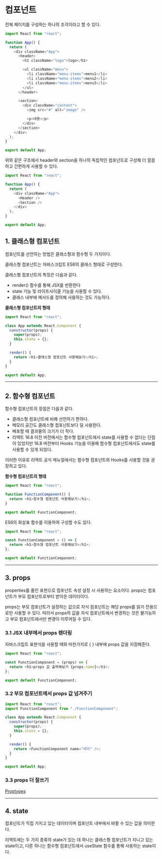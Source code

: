 # 컴포넌트

전체 페이지를 구성하는 하나의 조각이라고 할 수 있다.

```javascript
import React from "react";

function App() {
  return (
    <div className="App">
      <header>
        <h1 className="logo">logo</h1>

        <ul className="menu">
          <li className="menu-items">menu1</li>
          <li className="menu-items">menu2</li>
          <li className="menu-items">menu3</li>
        </ul>
      </header>

      <section>
        <div className="content">
          <img src="#" alt="image" />

          <p>내용</p>
        </div>
      </section>
    </div>
  );
}

export default App;
```

위와 같은 구조에서 header와 section을 하나의 독립적인 컴포넌트로 구성해 더 깔끔하고 간편하게 사용할 수 있다.

```javascript
import React from "react";

function App() {
  return (
    <div className="App">
      <Header />
      <Section />
    </div>
  );
}

export default App;
```

## 1. 클래스형 컴포넌트

컴포넌트를 선언하는 방법은 클래스형과 함수형 두 가지이다.

클래스형 컴포넌트는 자바스크립트 ES6의 클래스 형태로 구성한다.

클래스형 컴포넌트의 특징은 다음과 같다.

- render() 함수를 통해 JSX를 반환한다
- state 기능 및 라이프사이클 기능을 사용할 수 있다.
- 클래스 내부에 메서드를 정의해 사용하는 것도 가능하다.

**클래스형 컴포넌트의 형태**

```javascript
import React from "react";

class App extends React.Component {
  constructor(props) {
    super(props);
    this.state = {};
  }

  render() {
    return <h1>클래스형 컴포넌트 사용해보기</h1>;
  }
}

export default App;
```

---

## 2. 함수형 컴포넌트

함수형 컴포넌트의 장점은 다음과 같다.

- 클래스형 컴포넌트에 비해 선언하기 편하다.
- 메모리 공간도 클래스형 컴포넌트보다 덜 사용한다.
- 배포할 때 결과물의 크기가 더 작다.
- 리액트 16.8 이전 버전에서는 함수형 컴포넌트에서 state를 사용할 수 없다는 단점이 있었지만 16.8 버전부터 Hooks 기능을 이용해 함수형 컴포넌트에서도 state를 사용할 수 있게 되었다.

이러한 이유로 리액트 공식 메뉴얼에서는 함수형 컴포넌트와 Hooks를 사용할 것을 권장하고 있다.

**함수형 컴포넌트의 형태**

```javascript
import React from "react";

function FunctionComponent() {
  return <h1>함수형 컴포넌트 사용해보기</h1>;
}

export default FunctionComponent;
```

ES6의 화살표 함수를 이용하여 구성할 수도 있다.

```javascript
import React from "react";

const FunctionComponent = () => {
  return <h1>함수형 컴포넌트 사용해보기</h1>;
};

export default FunctionComponent;
```

---

## 3. props

properties를 줄인 표현으로 컴포넌트 속성 설정 시 사용하는 요소이다. props는 컴포넌트가 부모 컴포넌트로부터 받아온 데이터이다.

props는 부모 컴포넌트가 설정하는 값으로 자식 컴포넌트는 해당 props를 읽기 전용으로만 사용할 수 있다. 따라서 props의 값을 자식 컴포넌트에서 변경하는 것은 불가능하고 부모 컴포넌트에서만 변경이 이루어질 수 있다.

### 3.1 JSX 내부에서 props 렌더링

자바스크립트 표현식을 사용할 때와 마찬가지로 { } 내부에 props 값을 지정해준다.

```javascript
import React from "react";

const FunctionComponent = (props) => {
  return <h1>props 값 출력해보기 {props.name}</h1>;
};

export default FunctionComponent;
```

### 3.2 부모 컴포넌트에서 props 값 넘겨주기

```javascript
import React from "react";
import FunctionComponent from "./FunctionComponent";

class App extends React.Component {
  constructor(props) {
    super(props);
    this.state = {};
  }

  render() {
    return <FunctionComponent name="레미" />;
  }
}

export default App;
```

### 3.3 props 더 잘쓰기

[Proptypes](https://ko.reactjs.org/docs/typechecking-with-proptypes.html)

---

## 4. state

컴포넌트가 직접 가지고 있는 데이터이며 컴포넌트 내부에서 바뀔 수 있는 값을 의미한다.

리액트에는 두 가지 종류의 state가 있는 데 하나는 클래스형 컴포넌트가 지니고 있는 state이고, 다른 하나는 함수형 컴포넌트에서 useState 함수를 통해 사용하는 state이다.
